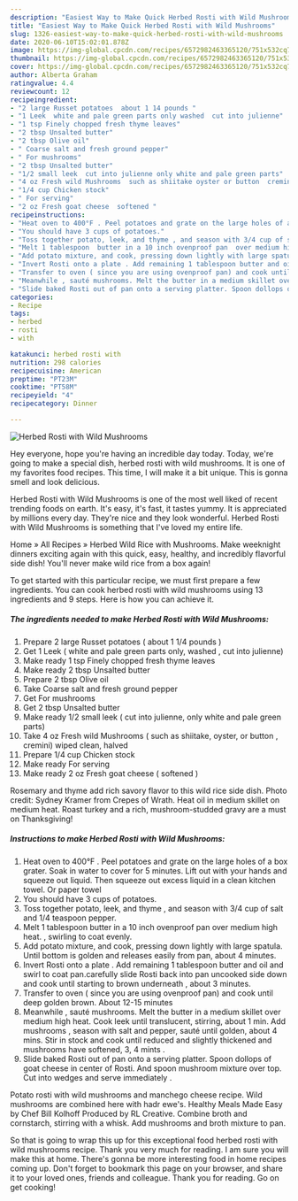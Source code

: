 ```yaml
---
description: "Easiest Way to Make Quick Herbed Rosti with Wild Mushrooms"
title: "Easiest Way to Make Quick Herbed Rosti with Wild Mushrooms"
slug: 1326-easiest-way-to-make-quick-herbed-rosti-with-wild-mushrooms
date: 2020-06-10T15:02:01.878Z
image: https://img-global.cpcdn.com/recipes/6572982463365120/751x532cq70/herbed-rosti-with-wild-mushrooms-recipe-main-photo.jpg
thumbnail: https://img-global.cpcdn.com/recipes/6572982463365120/751x532cq70/herbed-rosti-with-wild-mushrooms-recipe-main-photo.jpg
cover: https://img-global.cpcdn.com/recipes/6572982463365120/751x532cq70/herbed-rosti-with-wild-mushrooms-recipe-main-photo.jpg
author: Alberta Graham
ratingvalue: 4.4
reviewcount: 12
recipeingredient:
- "2 large Russet potatoes  about 1 14 pounds "
- "1 Leek  white and pale green parts only washed  cut into julienne"
- "1 tsp Finely chopped fresh thyme leaves"
- "2 tbsp Unsalted butter"
- "2 tbsp Olive oil"
- " Coarse salt and fresh ground pepper"
- " For mushrooms"
- "2 tbsp Unsalted butter"
- "1/2 small leek  cut into julienne only white and pale green parts"
- "4 oz Fresh wild Mushrooms  such as shiitake oyster or button  cremini wiped clean halved"
- "1/4 cup Chicken stock"
- " For serving"
- "2 oz Fresh goat cheese  softened "
recipeinstructions:
- "Heat oven to 400°F . Peel potatoes and grate on the large holes of a box grater. Soak in water to cover for 5 minutes. Lift out with your hands and squeeze out liquid. Then squeeze out excess liquid in a clean kitchen towel. Or paper towel"
- "You should have 3 cups of potatoes."
- "Toss together potato, leek, and thyme , and season with 3/4 cup of salt and 1/4 teaspoon pepper."
- "Melt 1 tablespoon  butter in a 10 inch ovenproof pan  over medium high heat. , swirling to coat evenly."
- "Add potato mixture, and cook, pressing down lightly with large spatula. Until bottom is golden and releases easily from pan, about 4 minutes."
- "Invert Rosti onto a plate . Add remaining 1 tablespoon butter and oil and swirl to coat pan.carefully slide Rosti back into pan uncooked side down and cook until starting to brown underneath , about 3 minutes."
- "Transfer to oven ( since you are using ovenproof pan) and cook until deep golden brown. About 12-15 minutes"
- "Meanwhile , sauté mushrooms. Melt the butter in a medium skillet over medium high heat. Cook leek until translucent, stirring, about 1 min. Add mushrooms , season with salt and pepper, sauté until golden, about 4 mins. Stir in stock and cook until reduced and slightly thickened and mushrooms have softened, 3, 4 mints ."
- "Slide baked Rosti out of pan onto a serving platter. Spoon dollops of goat cheese in center of Rosti. And spoon mushroom mixture over top. Cut into wedges and serve immediately ."
categories:
- Recipe
tags:
- herbed
- rosti
- with

katakunci: herbed rosti with 
nutrition: 298 calories
recipecuisine: American
preptime: "PT23M"
cooktime: "PT58M"
recipeyield: "4"
recipecategory: Dinner

---
```



![Herbed Rosti with Wild Mushrooms](https://img-global.cpcdn.com/recipes/6572982463365120/751x532cq70/herbed-rosti-with-wild-mushrooms-recipe-main-photo.jpg)

Hey everyone, hope you're having an incredible day today. Today, we're going to make a special dish, herbed rosti with wild mushrooms. It is one of my favorites food recipes. This time, I will make it a bit unique. This is gonna smell and look delicious.

Herbed Rosti with Wild Mushrooms is one of the most well liked of recent trending foods on earth. It's easy, it's fast, it tastes yummy. It is appreciated by millions every day. They're nice and they look wonderful. Herbed Rosti with Wild Mushrooms is something that I've loved my entire life.

Home » All Recipes » Herbed Wild Rice with Mushrooms. Make weeknight dinners exciting again with this quick, easy, healthy, and incredibly flavorful side dish! You&#39;ll never make wild rice from a box again!


To get started with this particular recipe, we must first prepare a few ingredients. You can cook herbed rosti with wild mushrooms using 13 ingredients and 9 steps. Here is how you can achieve it.

<!--inarticleads1-->

##### The ingredients needed to make Herbed Rosti with Wild Mushrooms:

1. Prepare 2 large Russet potatoes ( about 1 1/4 pounds )
1. Get 1 Leek ( white and pale green parts only, washed , cut into julienne)
1. Make ready 1 tsp Finely chopped fresh thyme leaves
1. Make ready 2 tbsp Unsalted butter
1. Prepare 2 tbsp Olive oil
1. Take  Coarse salt and fresh ground pepper
1. Get  For mushrooms
1. Get 2 tbsp Unsalted butter
1. Make ready 1/2 small leek ( cut into julienne, only white and pale green parts)
1. Take 4 oz Fresh wild Mushrooms ( such as shiitake, oyster, or button , cremini) wiped clean, halved
1. Prepare 1/4 cup Chicken stock
1. Make ready  For serving
1. Make ready 2 oz Fresh goat cheese ( softened )


Rosemary and thyme add rich savory flavor to this wild rice side dish. Photo credit: Sydney Kramer from Crepes of Wrath. Heat oil in medium skillet on medium heat. Roast turkey and a rich, mushroom-studded gravy are a must on Thanksgiving! 

<!--inarticleads2-->

##### Instructions to make Herbed Rosti with Wild Mushrooms:

1. Heat oven to 400°F . Peel potatoes and grate on the large holes of a box grater. Soak in water to cover for 5 minutes. Lift out with your hands and squeeze out liquid. Then squeeze out excess liquid in a clean kitchen towel. Or paper towel
1. You should have 3 cups of potatoes.
1. Toss together potato, leek, and thyme , and season with 3/4 cup of salt and 1/4 teaspoon pepper.
1. Melt 1 tablespoon  butter in a 10 inch ovenproof pan  over medium high heat. , swirling to coat evenly.
1. Add potato mixture, and cook, pressing down lightly with large spatula. Until bottom is golden and releases easily from pan, about 4 minutes.
1. Invert Rosti onto a plate . Add remaining 1 tablespoon butter and oil and swirl to coat pan.carefully slide Rosti back into pan uncooked side down and cook until starting to brown underneath , about 3 minutes.
1. Transfer to oven ( since you are using ovenproof pan) and cook until deep golden brown. About 12-15 minutes
1. Meanwhile , sauté mushrooms. Melt the butter in a medium skillet over medium high heat. Cook leek until translucent, stirring, about 1 min. Add mushrooms , season with salt and pepper, sauté until golden, about 4 mins. Stir in stock and cook until reduced and slightly thickened and mushrooms have softened, 3, 4 mints .
1. Slide baked Rosti out of pan onto a serving platter. Spoon dollops of goat cheese in center of Rosti. And spoon mushroom mixture over top. Cut into wedges and serve immediately .


Potato rosti with wild mushrooms and manchego cheese recipe. Wild mushrooms are combined here with hadr ewe&#39;s. Healthy Meals Made Easy by Chef Bill Kolhoff Produced by RL Creative. Combine broth and cornstarch, stirring with a whisk. Add mushrooms and broth mixture to pan. 

So that is going to wrap this up for this exceptional food herbed rosti with wild mushrooms recipe. Thank you very much for reading. I am sure you will make this at home. There's gonna be more interesting food in home recipes coming up. Don't forget to bookmark this page on your browser, and share it to your loved ones, friends and colleague. Thank you for reading. Go on get cooking!
